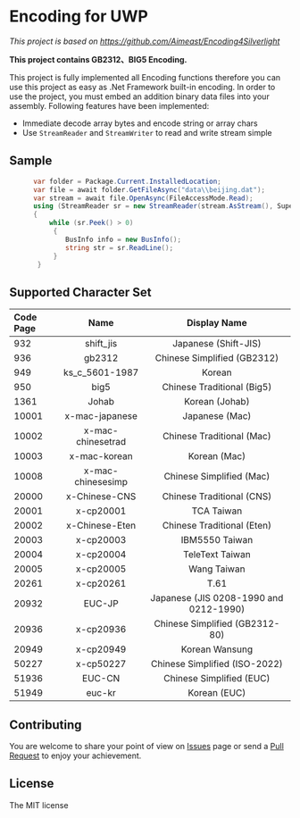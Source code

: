 # Encoding for UWP

_This project is based on https://github.com/Aimeast/Encoding4Silverlight_

**This project contains GB2312、BIG5 Encoding.**

This project is fully implemented all Encoding functions therefore you can use this project as easy as .Net Framework built-in encoding. In order to use the project, you must embed an addition binary data files into your assembly. Following features have been implemented:

- Immediate decode array bytes and encode string or array chars
- Use `StreamReader` and `StreamWriter` to read and write stream simple


## Sample
```csharp
      var folder = Package.Current.InstalledLocation;
      var file = await folder.GetFileAsync("data\\beijing.dat");
      var stream = await file.OpenAsync(FileAccessMode.Read);
      using (StreamReader sr = new StreamReader(stream.AsStream(), SuperEncoding.GB2312))
      {
          while (sr.Peek() > 0)
           {
              BusInfo info = new BusInfo();
              string str = sr.ReadLine();
           }
       }
```

## Supported Character Set

| Code Page | Name | Display Name |
| :------ | :------: | :------: |
| 932 | shift_jis | Japanese (Shift-JIS) |
| 936 | gb2312 | Chinese Simplified (GB2312) |
| 949 | ks_c_5601-1987 | Korean |
| 950 | big5 | Chinese Traditional (Big5) |
| 1361 | Johab | Korean (Johab) |
| 10001 | x-mac-japanese | Japanese (Mac) |
| 10002 | x-mac-chinesetrad | Chinese Traditional (Mac) |
| 10003 | x-mac-korean | Korean (Mac) |
| 10008 | x-mac-chinesesimp | Chinese Simplified (Mac) |
| 20000 | x-Chinese-CNS | Chinese Traditional (CNS) |
| 20001 | x-cp20001 | TCA Taiwan |
| 20002 | x-Chinese-Eten | Chinese Traditional (Eten) |
| 20003 | x-cp20003 | IBM5550 Taiwan |
| 20004 | x-cp20004 | TeleText Taiwan |
| 20005 | x-cp20005 | Wang Taiwan |
| 20261 | x-cp20261 | T.61 |
| 20932 | EUC-JP | Japanese (JIS 0208-1990 and 0212-1990) |
| 20936 | x-cp20936 | Chinese Simplified (GB2312-80) |
| 20949 | x-cp20949 | Korean Wansung |
| 50227 | x-cp50227 | Chinese Simplified (ISO-2022) |
| 51936 | EUC-CN | Chinese Simplified (EUC) |
| 51949 | euc-kr | Korean (EUC) |


## Contributing
You are welcome to share your point of view on [Issues](http://github.com/chenrensong/Encoding.UWP/issues) page or send a [Pull Request](http://github.com/chenrensong/Encoding.UWP/pulls) to enjoy your achievement.

## License
The MIT license
